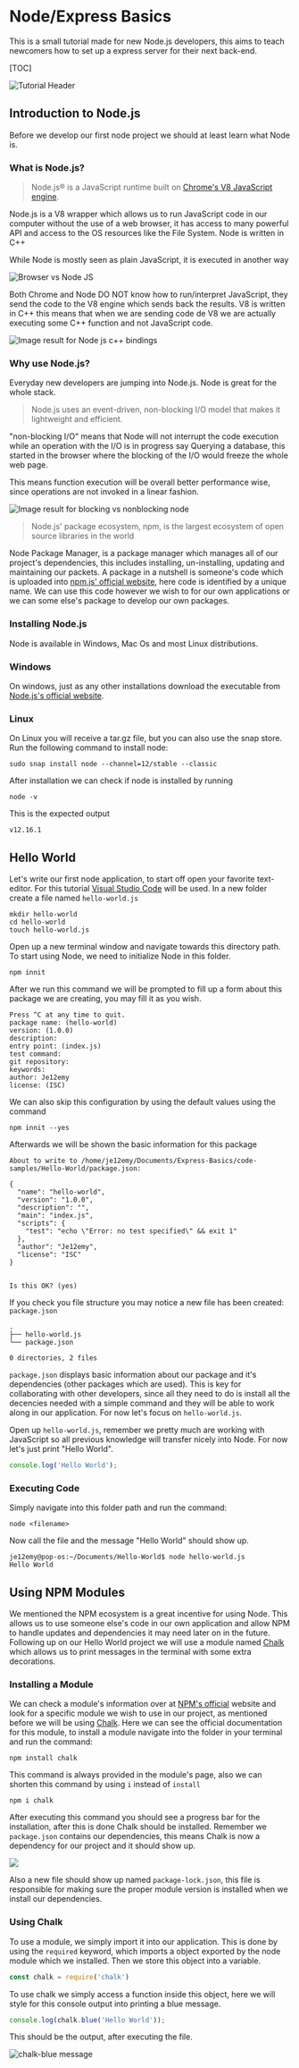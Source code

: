 # Node/Express Basics

This is a small tutorial made for new Node.js developers, this aims to teach newcomers how to set up a express server for their next back-end.

[TOC]

![Tutorial Header](./img/malignant-tutorial.png)



## Introduction to Node.js

Before we develop our first node project we should at least learn what Node is.

### What is Node.js?

> Node.js® is a JavaScript runtime built on [Chrome's V8 JavaScript engine](https://v8.dev/). 

Node.js is a V8 wrapper which allows us to run JavaScript code in our computer  without the use of a web browser, it has access to many powerful API and access to the OS resources like the File System. Node is written in C++ 

While Node is mostly seen as plain JavaScript, it is executed in another way

![Browser vs Node JS](./img/jsvsnode.png)

Both Chrome and Node DO NOT know how to run/interpret JavaScript, they send  the code to the V8 engine which sends back the results. V8 is written in C++ this means that when we are sending code de V8 we are actually executing some C++ function and not JavaScript code. 

![Image result for Node js c++ bindings](https://miro.medium.com/max/800/0*DLjTUbiHLIUv47ha.jpg)

### Why use Node.js?

Everyday new developers are jumping into Node.js. Node is great for the whole stack. 

> Node.js uses an event-driven, non-blocking I/O model that makes it lightweight and efficient. 

"non-blocking I/O" means that Node will not interrupt the code execution while an  operation with the I/O is in progress say Querying a database, this  started in the browser where the blocking of the I/O would freeze the  whole web page. 

This means function execution will be overall better performance wise, since operations are not invoked in a linear fashion.

![Image result for blocking vs nonblocking node](https://2.bp.blogspot.com/-I9lzkfaYdrk/VZveysjldAI/AAAAAAAAPCo/lGqH0YLmZkI/s640/bb.png)

> Node.js' package ecosystem, npm, is the largest ecosystem of open source libraries in the world 

Node Package Manager, is a package manager which manages all of our  project's dependencies, this includes installing, un-installing, updating and maintaining our packets.  A package in a nutshell is someone's code which is uploaded into [npm.js' official website](https://www.npmjs.com/), here code is identified by a unique name. We can use this code however we wish to for our own applications or we can some else's package to develop our own packages.

### Installing Node.js

Node is available in Windows, Mac Os and most Linux distributions.

### Windows

On windows, just as any other installations download the executable from [Node.js's official website](https://nodejs.org/es/).

### Linux

On Linux you will receive a tar.gz file, but you can also use the snap store. Run the following command to install node:

```
sudo snap install node --channel=12/stable --classic
```

After installation we can check if node is installed by running

```
node -v
```

This is the expected output

```
v12.16.1
```

## Hello World

Let's write our first node application, to start off open your favorite text-editor. For this tutorial [Visual Studio Code](https://code.visualstudio.com/) will be used. In a new folder create a file named `hello-world.js`

```
mkdir hello-world
cd hello-world
touch hello-world.js
```

Open up a new terminal window and navigate towards this directory path. To start using Node, we need to initialize Node in this folder.

```
npm innit
```

After we run this command we will be prompted to fill up a form about this package we are creating, you may fill it as you wish.

```
Press ^C at any time to quit.
package name: (hello-world) 
version: (1.0.0) 
description: 
entry point: (index.js) 
test command: 
git repository: 
keywords: 
author: Je12emy
license: (ISC) 
```

We can also skip this configuration by using the default values using the command

```
npm innit --yes
```

Afterwards we will be shown the basic information for this package

```
About to write to /home/je12emy/Documents/Express-Basics/code-samples/Hello-World/package.json:

{
  "name": "hello-world",
  "version": "1.0.0",
  "description": "",
  "main": "index.js",
  "scripts": {
    "test": "echo \"Error: no test specified\" && exit 1"
  },
  "author": "Je12emy",
  "license": "ISC"
}


Is this OK? (yes) 
```

If you check you file structure you may notice a new file has been created: `package.json`

```
.
├── hello-world.js
└── package.json

0 directories, 2 files
```

`package.json` displays basic information about our package and it's dependencies (other packages which are used). This is key for collaborating with other developers, since all they need to do is install all the decencies needed with a simple command and they will be able to work along in our application. For now let's focus on `hello-world.js`.

Open up `hello-world.js`, remember we pretty much are working with JavaScript so all previous knowledge will transfer nicely into Node. For now let's just print "Hello World".

```javascript
console.log('Hello World');
```

### Executing Code

 Simply navigate into this folder path and run the command:

```
node <filename>
```

Now call the file and the message "Hello World" should show up.

```
je12emy@pop-os:~/Documents/Hello-World$ node hello-world.js 
Hello World
```

## Using NPM Modules

We mentioned the NPM ecosystem is a great incentive for using Node. This allows us to use someone else's code in our own application and allow NPM to handle updates and dependencies it may need later on in the future. Following up on our Hello World project we will use a module named [Chalk](https://www.npmjs.com/package/chalk) which allows us to print messages in the terminal with some extra decorations.

### Installing a Module

We can check a module's information over at [NPM's official](https://www.npmjs.com/) website and look for a specific module we wish to use in our project, as mentioned before we will be using [Chalk](https://www.npmjs.com/package/chalk). Here we can see the official documentation for this module, to install a module navigate into the folder in your terminal and run the command:

```
npm install chalk
```

This command is always provided in the module's page, also we can shorten this command by using `i` instead of `install`

```
npm i chalk
```

 After executing this command you should see a progress bar for the installation, after this is done Chalk should be installed. Remember we `package.json` contains our dependencies, this means Chalk is now a dependency for our project and it should show up.

![](/home/je12emy/Documents/Express-Basics/img/packagedep.png)

Also a new file should show up named `package-lock.json`, this file is responsible for making sure the proper module version is installed when we install our dependencies.

### Using Chalk

To use a module, we simply import it into our application. This is done by using the `required` keyword, which imports a object exported by the node module which we installed. Then we store this object into a variable.

```javascript
const chalk = require('chalk')
```

To use chalk we simply access a function inside this object, here we will style for this console output into printing a blue message.

```javascript
console.log(chalk.blue('Hello World'));
```

This should be the output, after executing the file. 

![chalk-blue message](./img/chalk-blue.png)